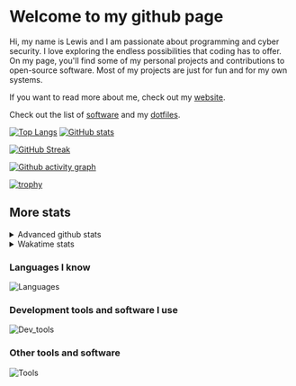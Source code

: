 # Welcome to my github page
Hi, my name is Lewis and I am passionate about programming and cyber security. I love exploring the endless possibilities that coding has to offer. On my page, you'll find some of my personal projects and contributions to open-source software. Most of my projects are just for fun and for my own systems.

If you want to read more about me, check out my [website](https://awesomelewis2007.github.io/).

Check out the list of [software](https://github.com/awesomelewis2007/awesomelewis2007/blob/master/software.md) and my [dotfiles](https://github.com/awesomelewis2007/dotfiles).



[![Top Langs](https://github-readme-stats.vercel.app/api/top-langs/?username=awesomelewis2007&hide=html,css,jupyter%20notebook&langs_count=10&layout=compact&theme=transparent&exclude_repo=GPT-code-repository)](https://github.com/anuraghazra/github-readme-stats) [![GitHub stats](https://github-readme-stats.vercel.app/api?username=awesomelewis2007&show_icons=true&theme=transparent)](https://github.com/anuraghazra/github-readme-stats)

[![GitHub Streak](https://streak-stats.demolab.com?user=Awesomelewis2007&theme=transparent)](https://git.io/streak-stats)

[![Github activity graph](https://github-readme-activity-graph.cyclic.app/graph?username=awesomelewis2007&theme=github-compact&area=true)](https://github.com/ashutosh00710/github-readme-activity-graph)

[![trophy](https://github-profile-trophy.vercel.app/?username=awesomelewis2007&theme=darkhub)](https://github.com/ryo-ma/github-profile-trophy)

## More stats
<details close>
<summary>Advanced github stats</summary>
<br>
  
![Metrics](https://raw.githubusercontent.com/awesomelewis2007/awesomelewis2007/master/github-metrics.svg)
  
</details>

<details close>
<summary>Wakatime stats</summary>
<br>

<!--START_SECTION:waka-->

```text
Markdown      5 hrs 59 mins   ██████▓░░░░░░░░░░░░░░░░░░   26.31 %
Text          3 hrs 22 mins   ███▓░░░░░░░░░░░░░░░░░░░░░   14.85 %
Rust          3 hrs 19 mins   ███▓░░░░░░░░░░░░░░░░░░░░░   14.56 %
Python        2 hrs 13 mins   ██▒░░░░░░░░░░░░░░░░░░░░░░   09.79 %
C             1 hr 38 mins    █▓░░░░░░░░░░░░░░░░░░░░░░░   07.20 %
Docker        1 hr 3 mins     █░░░░░░░░░░░░░░░░░░░░░░░░   04.62 %
YAML          54 mins         █░░░░░░░░░░░░░░░░░░░░░░░░   03.97 %
CSV           43 mins         ▓░░░░░░░░░░░░░░░░░░░░░░░░   03.20 %
Other         39 mins         ▓░░░░░░░░░░░░░░░░░░░░░░░░   02.92 %
```

<!--END_SECTION:waka-->
</details>

### Languages I know
![Languages](https://skillicons.dev/icons?i=python,cpp,cs,c,javascript,nodejs,dotnet,bash,css,html,rust)
### Development tools and software I use
![Dev_tools](https://skillicons.dev/icons?i=git,docker,github,googlecloud,vscode,visualstudio,raspberrypi,linux,powershell,replit)
### Other tools and software
![Tools](https://skillicons.dev/icons?i=blender,ps,pr,ai,xd,figma)
